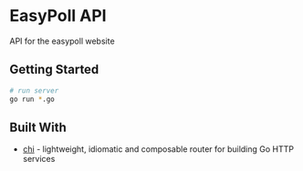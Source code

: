 # EasyPoll API

API for the easypoll website

## Getting Started

```bash
# run server
go run *.go
```

## Built With

* [chi](https://github.com/go-chi/chi) - lightweight, idiomatic and composable router for building Go HTTP services
